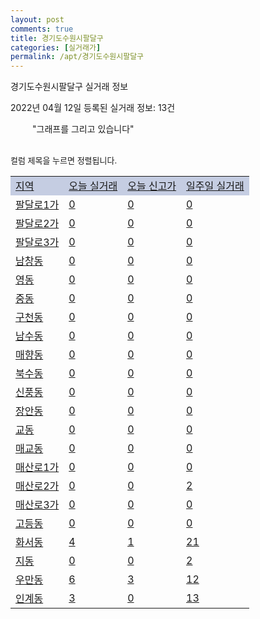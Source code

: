 ```yaml
---
layout: post
comments: true
title: 경기도수원시팔달구
categories: [실거래가]
permalink: /apt/경기도수원시팔달구
---
```


경기도수원시팔달구 실거래 정보

2022년 04월 12일 등록된 실거래 정보: 13건

<!--<script async src="https://pagead2.googlesyndication.com/pagead/js/adsbygoogle.js?client=ca-pub-3485438051770037"
 crossorigin="anonymous"></script>-->

<script type="text/javascript">
  google.charts.load('current', {'packages':['corechart']});
  google.charts.setOnLoadCallback(drawChart);

  function drawChart() {
    var data = google.visualization.arrayToDataTable([['거래일', '매매', '전월세', '전매'], ['21-01', 2, 0, 2], ['21-02', 170, 261, 0], ['21-03', 172, 270, 0], ['21-04', 106, 279, 19], ['21-05', 187, 227, 41], ['21-06', 115, 209, 9], ['21-07', 120, 246, 6], ['21-08', 71, 230, 8], ['21-09', 74, 162, 6], ['21-10', 61, 184, 10], ['21-11', 26, 158, 1], ['21-12', 39, 164, 1], ['22-01', 17, 175, 2], ['22-02', 37, 218, 1], ['22-03', 34, 160, 0], ['22-04', 0, 24, 0]]);

    var options = {
      title: '최근 1년간 유형별 거래량 추이',
      legend: { position: 'bottom' }
    };

    setTimeout(function() {
        var chart = new google.visualization.LineChart(document.getElementById('columnchart_material'));
        chart.draw(data, (options));
        document.getElementById('loading').style.display = 'none';
        var dayLabel = (new Date()).getDay();
        if (dayLabel < 2) {
            sorttable.innerSortFunction.apply(document.getElementById('week'), []);
            sorttable.innerSortFunction.apply(document.getElementById('week'), []);        
        }
        else {
            sorttable.innerSortFunction.apply(document.getElementById('today'), []);
            sorttable.innerSortFunction.apply(document.getElementById('today'), []);
        }
    }, 200);

  }
</script>

<div id="loading" style="z-index:20; display: block; margin-left: 35px">"그래프를 그리고 있습니다"</div>
<div id="columnchart_material" style="width: 95%; margin-left: -35px; display: block"></div>
<!--<div style="width: 95%; margin-left: -35px; display: block">
      <script async src="https://pagead2.googlesyndication.com/pagead/js/adsbygoogle.js?client=ca-pub-3485438051770037"
          crossorigin="anonymous"></script>
      <ins class="adsbygoogle"
          style="display:block"
          data-ad-format="fluid"
          data-ad-layout-key="-fb+5w+4e-db+86"
          data-ad-client="ca-pub-3485438051770037"
          data-ad-slot="1827090281"></ins>
      <script>
          (adsbygoogle = window.adsbygoogle || []).push({});
      </script>
</div>-->
<br>

<font size='small' style='font-size: small;'>컬럼 제목을 누르면 정렬됩니다.</font>
<table class="sortable">
  <tr style='background-color: rgba(114, 132, 186,0.4);'>
    <td id="region"><a href="#">지역</a></td>
    <td id="today"><a href="#">오늘 실거래</a></td>
    <td id="today_new"><a href="#">오늘 신고가</a></td>
    <td id="week"><a href="#">일주일 실거래</a></td>
  </tr>

  
  <tr class="item">
    <td><a href="경기도수원시팔달구팔달로1가">팔달로1가</a></td>
    <td><a href="경기도수원시팔달구팔달로1가">0</a></td>
    <td><a href="경기도수원시팔달구팔달로1가">0</a></td>
    <td><a href="경기도수원시팔달구팔달로1가">0</a></td>
  </tr>
    

  <tr class="item">
    <td><a href="경기도수원시팔달구팔달로2가">팔달로2가</a></td>
    <td><a href="경기도수원시팔달구팔달로2가">0</a></td>
    <td><a href="경기도수원시팔달구팔달로2가">0</a></td>
    <td><a href="경기도수원시팔달구팔달로2가">0</a></td>
  </tr>
    

  <tr class="item">
    <td><a href="경기도수원시팔달구팔달로3가">팔달로3가</a></td>
    <td><a href="경기도수원시팔달구팔달로3가">0</a></td>
    <td><a href="경기도수원시팔달구팔달로3가">0</a></td>
    <td><a href="경기도수원시팔달구팔달로3가">0</a></td>
  </tr>
    

  <tr class="item">
    <td><a href="경기도수원시팔달구남창동">남창동</a></td>
    <td><a href="경기도수원시팔달구남창동">0</a></td>
    <td><a href="경기도수원시팔달구남창동">0</a></td>
    <td><a href="경기도수원시팔달구남창동">0</a></td>
  </tr>
    

  <tr class="item">
    <td><a href="경기도수원시팔달구영동">영동</a></td>
    <td><a href="경기도수원시팔달구영동">0</a></td>
    <td><a href="경기도수원시팔달구영동">0</a></td>
    <td><a href="경기도수원시팔달구영동">0</a></td>
  </tr>
    

  <tr class="item">
    <td><a href="경기도수원시팔달구중동">중동</a></td>
    <td><a href="경기도수원시팔달구중동">0</a></td>
    <td><a href="경기도수원시팔달구중동">0</a></td>
    <td><a href="경기도수원시팔달구중동">0</a></td>
  </tr>
    

  <tr class="item">
    <td><a href="경기도수원시팔달구구천동">구천동</a></td>
    <td><a href="경기도수원시팔달구구천동">0</a></td>
    <td><a href="경기도수원시팔달구구천동">0</a></td>
    <td><a href="경기도수원시팔달구구천동">0</a></td>
  </tr>
    

  <tr class="item">
    <td><a href="경기도수원시팔달구남수동">남수동</a></td>
    <td><a href="경기도수원시팔달구남수동">0</a></td>
    <td><a href="경기도수원시팔달구남수동">0</a></td>
    <td><a href="경기도수원시팔달구남수동">0</a></td>
  </tr>
    

  <tr class="item">
    <td><a href="경기도수원시팔달구매향동">매향동</a></td>
    <td><a href="경기도수원시팔달구매향동">0</a></td>
    <td><a href="경기도수원시팔달구매향동">0</a></td>
    <td><a href="경기도수원시팔달구매향동">0</a></td>
  </tr>
    

  <tr class="item">
    <td><a href="경기도수원시팔달구북수동">북수동</a></td>
    <td><a href="경기도수원시팔달구북수동">0</a></td>
    <td><a href="경기도수원시팔달구북수동">0</a></td>
    <td><a href="경기도수원시팔달구북수동">0</a></td>
  </tr>
    

  <tr class="item">
    <td><a href="경기도수원시팔달구신풍동">신풍동</a></td>
    <td><a href="경기도수원시팔달구신풍동">0</a></td>
    <td><a href="경기도수원시팔달구신풍동">0</a></td>
    <td><a href="경기도수원시팔달구신풍동">0</a></td>
  </tr>
    

  <tr class="item">
    <td><a href="경기도수원시팔달구장안동">장안동</a></td>
    <td><a href="경기도수원시팔달구장안동">0</a></td>
    <td><a href="경기도수원시팔달구장안동">0</a></td>
    <td><a href="경기도수원시팔달구장안동">0</a></td>
  </tr>
    

  <tr class="item">
    <td><a href="경기도수원시팔달구교동">교동</a></td>
    <td><a href="경기도수원시팔달구교동">0</a></td>
    <td><a href="경기도수원시팔달구교동">0</a></td>
    <td><a href="경기도수원시팔달구교동">0</a></td>
  </tr>
    

  <tr class="item">
    <td><a href="경기도수원시팔달구매교동">매교동</a></td>
    <td><a href="경기도수원시팔달구매교동">0</a></td>
    <td><a href="경기도수원시팔달구매교동">0</a></td>
    <td><a href="경기도수원시팔달구매교동">0</a></td>
  </tr>
    

  <tr class="item">
    <td><a href="경기도수원시팔달구매산로1가">매산로1가</a></td>
    <td><a href="경기도수원시팔달구매산로1가">0</a></td>
    <td><a href="경기도수원시팔달구매산로1가">0</a></td>
    <td><a href="경기도수원시팔달구매산로1가">0</a></td>
  </tr>
    

  <tr class="item">
    <td><a href="경기도수원시팔달구매산로2가">매산로2가</a></td>
    <td><a href="경기도수원시팔달구매산로2가">0</a></td>
    <td><a href="경기도수원시팔달구매산로2가">0</a></td>
    <td><a href="경기도수원시팔달구매산로2가">2</a></td>
  </tr>
    

  <tr class="item">
    <td><a href="경기도수원시팔달구매산로3가">매산로3가</a></td>
    <td><a href="경기도수원시팔달구매산로3가">0</a></td>
    <td><a href="경기도수원시팔달구매산로3가">0</a></td>
    <td><a href="경기도수원시팔달구매산로3가">0</a></td>
  </tr>
    

  <tr class="item">
    <td><a href="경기도수원시팔달구고등동">고등동</a></td>
    <td><a href="경기도수원시팔달구고등동">0</a></td>
    <td><a href="경기도수원시팔달구고등동">0</a></td>
    <td><a href="경기도수원시팔달구고등동">0</a></td>
  </tr>
    

  <tr class="item">
    <td><a href="경기도수원시팔달구화서동">화서동</a></td>
    <td><a href="경기도수원시팔달구화서동">4</a></td>
    <td><a href="경기도수원시팔달구화서동">1</a></td>
    <td><a href="경기도수원시팔달구화서동">21</a></td>
  </tr>
    

  <tr class="item">
    <td><a href="경기도수원시팔달구지동">지동</a></td>
    <td><a href="경기도수원시팔달구지동">0</a></td>
    <td><a href="경기도수원시팔달구지동">0</a></td>
    <td><a href="경기도수원시팔달구지동">2</a></td>
  </tr>
    

  <tr class="item">
    <td><a href="경기도수원시팔달구우만동">우만동</a></td>
    <td><a href="경기도수원시팔달구우만동">6</a></td>
    <td><a href="경기도수원시팔달구우만동">3</a></td>
    <td><a href="경기도수원시팔달구우만동">12</a></td>
  </tr>
    

  <tr class="item">
    <td><a href="경기도수원시팔달구인계동">인계동</a></td>
    <td><a href="경기도수원시팔달구인계동">3</a></td>
    <td><a href="경기도수원시팔달구인계동">0</a></td>
    <td><a href="경기도수원시팔달구인계동">13</a></td>
  </tr>
    


</table>


    